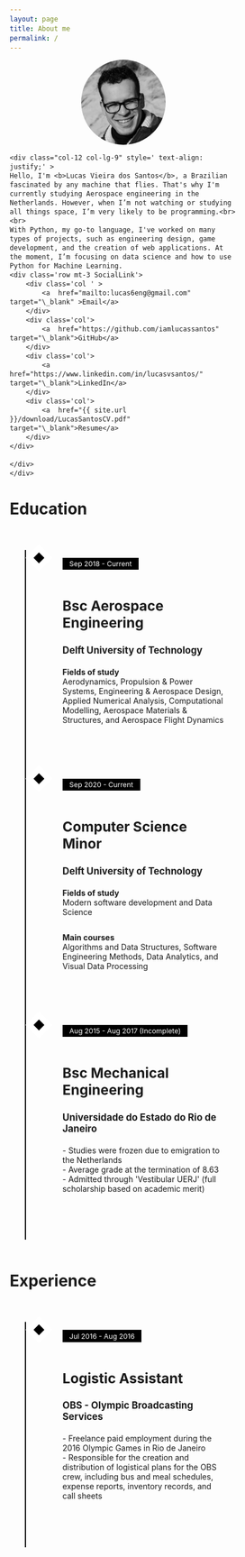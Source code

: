 ```yaml
---
layout: page
title: About me
permalink: /
---
```


<style>

.SocialLink a:hover,.SocialLink  a:visited,.SocialLink  a:link,.SocialLink  a:active
{
    text-decoration: none;
    color: black;
    font-weight:bold;
}

img {
  border-radius: 50%;
}

.center {
  display: block;
  margin-left: auto;
  margin-right: auto;
}



/* Layout */
* {
  -moz-box-sizing: border-box;
  -webkit-box-sizing: border-box;
  box-sizing: border-box;
}

/* Styling */
.timeline {
  margin: 4em auto;
  position: relative;
  max-width: 46em;
}
.timeline:before {
  background-color: black;
  content: '';
  margin-left: -1px;
  position: absolute;
  top: 0;
  left: 2em;
  width: 2px;
  height: 100%;
}

.timeline-event {
  position: relative;
}
/* .timeline-event:hover .timeline-event-icon {
  -moz-transform: rotate(-45deg);
  -ms-transform: rotate(-45deg);
  -webkit-transform: rotate(-45deg);
  transform: rotate(-45deg);
  background-color: #a83279;
}
.timeline-event:hover .timeline-event-thumbnail {
  -moz-box-shadow: inset 40em 0 0 0 #a83279;
  -webkit-box-shadow: inset 40em 0 0 0 #a83279;
  box-shadow: inset 40em 0 0 0 #a83279;
}
*/

.timeline-event-copy {
  padding: 2em;
  position: relative;
  top: -1.875em;
  left: 3em;
  width: 90%;
}
.timeline-event-copy h3 {
  font-size: 1.75em;
  margin-bottom: 0.4em;
}
.timeline-event-copy h4 {
  font-size: 1.2em;
  margin-bottom: 1.2em;
}
.timeline-event-copy strong {
  font-weight: 700;
}
.timeline-event-copy p:not(.timeline-event-thumbnail) {
  padding-bottom: 1em;
  <!-- text-align: justify; -->
}

.timeline-event-icon {
  -moz-transition: -moz-transform 0.2s ease-in;
  -o-transition: -o-transform 0.2s ease-in;
  -webkit-transition: -webkit-transform 0.2s ease-in;
  transition: transform 0.2s ease-in;
  -moz-transform: rotate(45deg);
  -ms-transform: rotate(45deg);
  -webkit-transform: rotate(45deg);
  transform: rotate(45deg);
  background-color: black;
  outline: 10px solid white;
  display: block;
  margin: 0.5em 0.5em 0.5em -0.5em;
  position: absolute;
  top: 0;
  left: 2em;
  width: 1em;
  height: 1em;
}

.timeline-event-thumbnail {
  -moz-transition: box-shadow 0.5s ease-in 0.1s;
  -o-transition: box-shadow 0.5s ease-in 0.1s;
  -webkit-transition: box-shadow 0.5s ease-in;
  -webkit-transition-delay: 0.1s;
  transition: box-shadow 0.5s ease-in 0.1s;
  color: white;
  font-size: 0.88em;
  background-color: black;
  -moz-box-shadow: inset 0 0 0 0em #ef795a;
  -webkit-box-shadow: inset 0 0 0 0em #ef795a;
  box-shadow: inset 0 0 0 0em #ef795a;
  display: inline-block;
  margin-bottom: 1.2em;
  padding: 0.25em 1em 0.25em 1em;
}

ul{
    list-style: none;
}
</style>





<div class="container mb-5">
     <div class="row">
    <div class="col-12 col-lg-3 p-0 mb-3" >
    <img src="/assets/images/me.jpg" alt="" class="center"    style="width:150px;">
    </div>

    <div class="col-12 col-lg-9" style=' text-align: justify;' >
    Hello, I'm <b>Lucas Vieira dos Santos</b>, a Brazilian fascinated by any machine that flies. That's why I'm currently studying Aerospace engineering in the Netherlands. However, when I’m not watching or studying all things space, I’m very likely to be programming.<br><br>
    With Python, my go-to language, I've worked on many types of projects, such as engineering design, game development, and the creation of web applications. At the moment, I’m focusing on data science and how to use Python for Machine Learning.
    <div class='row mt-3 SocialLink'>
        <div class='col ' >
            <a  href="mailto:lucas6eng@gmail.com" target="\_blank" >Email</a>
        </div>
        <div class='col'>
            <a  href="https://github.com/iamlucassantos" target="\_blank">GitHub</a>
        </div>
        <div class='col'>
            <a  href="https://www.linkedin.com/in/lucasvsantos/" target="\_blank">LinkedIn</a>
        </div>
        <div class='col'>
            <a  href="{{ site.url }}/download/LucasSantosCV.pdf" target="\_blank">Resume</a>
        </div>
    </div>

    </div>
    </div>






</div>


<h1>Education</h1>

<div class="container">
<ul class="timeline mt-4">
  <li class="timeline-event">
    <label class="timeline-event-icon"></label>
    <div class="timeline-event-copy">
      <p class="timeline-event-thumbnail">Sep 2018 - Current</p>
      <h3>Bsc Aerospace Engineering </h3>
      <h4>Delft University of Technology</h4>
      <p><strong>Fields of study</strong><br>Aerodynamics, Propulsion & Power Systems, Engineering & Aerospace Design, Applied Numerical Analysis, Computational Modelling, Aerospace Materials &
Structures, and Aerospace Flight Dynamics</p>
    </div>
  </li>
  <li class="timeline-event">
    <label class="timeline-event-icon"></label>
    <div class="timeline-event-copy">
      <p class="timeline-event-thumbnail">Sep 2020 - Current</p>
      <h3>Computer Science Minor</h3>
      <h4>Delft University of Technology</h4>
      <p><strong>Fields of study</strong><br>Modern software development and Data Science</p>
    <p><strong>Main courses</strong><br>Algorithms and Data Structures, Software Engineering Methods, Data Analytics, and Visual Data Processing</p>
    </div>
  </li>
  <li class="timeline-event">
    <label class="timeline-event-icon"></label>
    <div class="timeline-event-copy">
      <p class="timeline-event-thumbnail">Aug 2015 - Aug 2017 (Incomplete)</p>
      <h3>Bsc Mechanical Engineering</h3>
      <h4>Universidade do Estado do Rio de Janeiro</h4>
      <p>- Studies were frozen due to emigration to the Netherlands<br>
- Average grade at the termination of 8.63 <br>
- Admitted through 'Vestibular UERJ' (full scholarship based on academic merit)</p>
    </div>
  </li>
</ul>  
</div>

<h1>Experience</h1>
<div class="container">

<ul class="timeline mt-4">
  <li class="timeline-event">
    <label class="timeline-event-icon"></label>
    <div class="timeline-event-copy">
      <p class="timeline-event-thumbnail">Jul 2016 - Aug 2016</p>
      <h3>Logistic Assistant </h3>
      <h4>OBS - Olympic Broadcasting Services</h4>
      <p>
      - Freelance paid employment during the 2016 Olympic Games in Rio de Janeiro<br>
- Responsible for the creation and distribution of logistical plans for the OBS crew, including bus and meal schedules, expense reports, inventory records, and call sheets<br></p>
    </div>
  </li>

</ul>  

</div>
